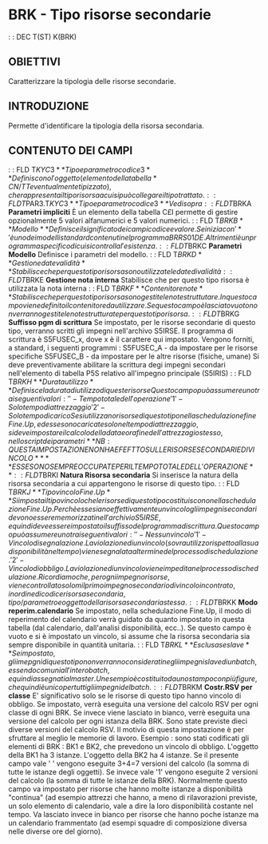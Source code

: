 # BRK - Tipo risorse secondarie
 :  : DEC T(ST) K(BRK)
## OBIETTIVI
Caratterizzare la tipologia delle risorse secondarie.
## INTRODUZIONE
Permette d'identificare la tipologia della risorsa secondaria.
## CONTENUTO DEI CAMPI
 :  : FLD T$KYC3 **Tipo e parametro codice 3**
Definiscono l'oggetto (elemento della tabella *CN/TT eventualmente tipizzato), che rappresenta il tipo risorsa a cui si può collegare il tipo trattato.
 :  : FLD T$PAR3.T$KYC3 **Tipo e parametro codice 3**
Vedi sopra
 :  : FLD T$BRKA **Parametri impliciti**
È un elemento della tabella C£I permette di gestire opzionalmente 5 valori alfanumerici e 5 valori numerici.
 :  : FLD T$BRKB **Modello**
Definisce il significato dei campi codice e valore.
Se inizia con '*' è uno dei modelli standard contenuti nel programma BRRS01DE.
Altrimenti è un programma specifico di cui si controlla l'esistenza.
 :  : FLD T$BRKC **Parametri Modello**
Definisce i parametri del modello.
 :  : FLD T$BRKD **Gestione date validità**
Stabilisce che per questo tipo risorsa sono utilizzate le date di validità
 :  : FLD T$BRKE **Gestione nota interna**
Stabilisce che per questo tipo risorsa è utilizzata la nota interna
 :  : FLD T$BRKF **Contenitore note**
Stabilisce che per questo tipo risorsa sono gestite le note struttutare. In questo campo viene definito il contenitore da utilizzare. Se questo campo è lasciato vuoto non verranno gestite le note strutturate per questo tipo risorsa.
 :  : FLD T$BRKG **Suffisso pgm di scrittura**
Se impostato, per le risorse secondarie di questo tipo, verranno scritti gli impegni nell'archivo S5IRSE.
Il programma di scrittura è S5FUSEC_x, dove x è il carattere qui impostato.
Vengono forniti, a standard, i seguenti programmi : 
S5FUSEC_A - da impostare per le risorse specifiche
S5FUSEC_B - da impostare per le altre risorse (fisiche, umane)
Si deve preventivamente abilitare la scrittura degi impegni secondari nell'elemento di tabella P5S relativo all'impegno principale (S5IRIS)
 :  : FLD T$BRKH **Durata utilizzo**
Definisce la durata di utilizzo di queste risorse
Questo campo può assumere uno tra i seguenti valori : 
' ' - Tempo totale dell'operazione
'1' - Solo tempo di attrezzaggio
'2' - Solo tempo di carico
Se si utilizzano risorse di questo tipo nella schedulazione fine Fine.Up, ed esse sono caricate solo nel tempo di attrezzaggio, si deve impostare il calcolo della data e ora fine dell'attrezzagio stesso, nello script dei parametri
**NB :  QUESTA IMPOSTAZIONE NON HA EFEFTTO SULLE RISORSE SECONDARIE DI VINCOLO**
**   ESSE SONO SEMPRE OCCUPATE PER IL TEMPO TOTALE DELL'OPERAZIONE**
 :  : FLD T$BRKI **Natura Risorsa secondaria**
Si inserisce la natura della risorsa secondaria a cui appartengono le risorse di questo tipo.
 :  : FLD T$BRKJ **Tipo vincolo Fine.Up**
Si imposta il tipo vincolo che le risorse di questo tipo costituiscono nella schedulazione Fine.Up.
Perchè esse siano effettivamente un vincolo gli impegni secondari devono essere memorizzati nell'archivio S5IRSE, e quindi deve essere impostato il suffisso del programma di scrittura.
Questo campo può assumere uno tra i seguenti valori : 
' ' - Nessun vincolo
'1' - Vincolo di segnalazione. La violazione di un vincolo (sovrautilizzo rispetto alla sua disponibilità nel tempo) viene segnalata al termine del processo di schedulazione.
'2' - Vincolo di obbligo. La violazione di un vincolo viene impedita nel processo di schedulazione.
Ricordiamo che, per ogni impegno risorse, viene controllato solom il primo impegno secondario di vincolo incontrato, in ordine di codice risorsa secondaria, tipo/parametro e oggetto della risorsa secondaria stessa.
 :  : FLD T$BRKK **Modo reperim.calendario**
Se impostato, nella schedulazione Fine.Up, il modo di reperimento del calendario verrà guidato da quanto impostato in questa tabella (dal calendario, dall'analisi disponibilità, ecc..).
Se questo campo è vuoto e si è impostato un vincolo, si assume che la risorsa secondaria sia sempre disponibile in quantità unitaria.
 :  : FLD T$BRKL **Esclusa se slave**
Se impostato, gli imepgni di questo tipo non verranno considerati negli impegni slave di un batch, essendo
comuni all'intero batch, e quindi assegnati al master.
Un esempio è costituito da uno stampo con più figure, che quindi è unico per tutti gli impegni del batch.
 :  : FLD T$BRKM **Costr.RSV per classe**
E' significativo solo se le risorse di questo tipo hanno vincolo di obbligo.
Se impostato, verrà eseguita una versione del calcolo RSV per
ogni classe di ogni BRK.
Se invece viene lasciato in bianco, verrè eseguita una versione del
calcolo per ogni istanza della BRK.
Sono state previste dieci diverse versioni del calcolo RSV.
Il motivio di questa impostazione è per sfruttare al meglio le memorie di lavoro.
Esempio :  sono stati codificati gli elementi di BRK :  BK1 e BK2, che
prevedono un vincolo di obbligo.
L'oggetto della BK1 ha 3 istanze.
L'oggetto della BK2 ha 4 istanze.
Se il presente campo vale ' ' vengono eseguite 3+4=7 versioni
del calcolo (la somma di tutte le istanze degli oggetti).
Se invece vale '1' vengono eseguite 2 versioni del calcolo
(la somma di tutte le istanze della BRK).
Normalmente questo campo va impostato per risorse che hanno molte istanze
a disponibilità "continua" (ad esempio attrezzi che hanno, a meno di
rilavorazioni previste, un solo elemento di calendario, vale a dire la loro disponibilità costante
nel tempo.
Va lasciato invece in bianco per risorse che hanno poche istanze ma un calendario
frammentato (ad esempi squadre di composizione diversa nelle diverse ore del giorno).




